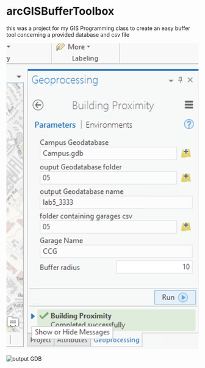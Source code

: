 # arcGISBufferToolbox
this was a project for my GIS Programming class to create an easy buffer tool concerning a provided database and csv file

![Parameter Input](images/input.png "Input Parameters")


![output GDB](https://github.com/trejimmy5562/arcGISBufferToolbox/tree/master/images/outputGDB.png "Output Geodatabase")

